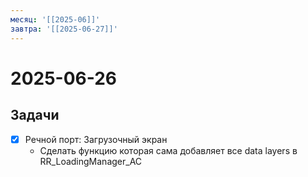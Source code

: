 ```yaml
---
месяц: '[[2025-06]]'
завтра: '[[2025-06-27]]'
---
```


# 2025-06-26

## Задачи

 - [x] Речной порт: Загрузочный экран
	 - Сделать функцию которая сама добавляет все data layers в RR_LoadingManager_AC
